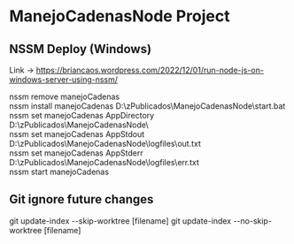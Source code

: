 # ManejoCadenasNode Project

## NSSM Deploy (Windows)
Link -> https://briancaos.wordpress.com/2022/12/01/run-node-js-on-windows-server-using-nssm/

nssm remove manejoCadenas \
nssm install manejoCadenas D:\zPublicados\ManejoCadenasNode\start.bat \
nssm set manejoCadenas AppDirectory D:\zPublicados\ManejoCadenasNode\ \
nssm set manejoCadenas AppStdout D:\zPublicados\ManejoCadenasNode\logfiles\out.txt \
nssm set manejoCadenas AppStderr D:\zPublicados\ManejoCadenasNode\logfiles\err.txt \
nssm start manejoCadenas


## Git ignore future changes
git update-index --skip-worktree [filename]
git update-index --no-skip-worktree [filename]